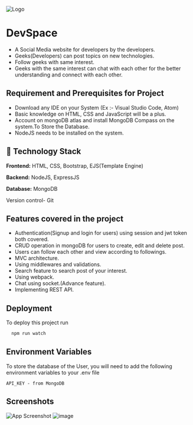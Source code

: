 
![Logo](https://user-images.githubusercontent.com/68366503/210620168-9f5438bc-4ead-4e03-b3f6-0dce74ece955.png)


# DevSpace

- A Social Media website   for developers by the developers.
- Geeks(Developers) can post  topics on new technologies.
- Follow geeks  with same interest.
- Geeks with the same interest can chat with each other for the better understanding and connect with each other.


## Requirement and Prerequisites for Project

- Download any IDE on your System (Ex :- Visual Studio Code, Atom)
- Basic knowledge on HTML, CSS and JavaScript will be a plus.
- Account on mongoDB atlas and install MongoDB Compass on the system.To Store the Database.
- NodeJS needs to be installed on the system.

## 🏁 Technology Stack

**Frontend:**  HTML, CSS, Bootstrap, EJS(Template Engine) 

**Backend:** NodeJS, ExpressJS

**Database:** MongoDB

Version control- Git

## Features covered in the project

- Authentication(Signup and login for users) using session and jwt token both covered.
- CRUD operation in mongoDB for users to create, edit and delete post.
- Users can follow each other and view according to followings.
- MVC architecture.
- Using middlewares and validations.
- Search feature to search post of your interest.
- Using webpack.
- Chat using socket.(Advance feature). 
- Implementing REST API.


## Deployment

To deploy this project run

```bash
  npm run watch
```


## Environment Variables

To store the database of the User, you will need to add the following environment variables to your .env file

`API_KEY - from MongoDB`


## Screenshots

![App Screenshot](https://user-images.githubusercontent.com/68366503/210617140-b16db1ca-1032-4906-8edf-52a190df2842.png)
![image](https://user-images.githubusercontent.com/68366503/210636625-d41ce4d7-3e1b-4c19-812a-70e5bdbe1523.png)

